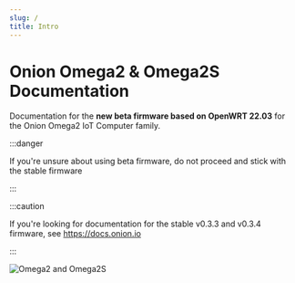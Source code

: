 ```yaml
---
slug: /
title: Intro
---
```


# Onion Omega2 & Omega2S Documentation

Documentation for the **new beta firmware based on OpenWRT 22.03** for the Onion Omega2 IoT Computer family.

:::danger

If you're unsure about using beta firmware, do not proceed and stick with the stable firmware

:::

:::caution

If you're looking for documentation for the stable v0.3.3 and v0.3.4 firmware, see https://docs.onion.io

:::

![Omega2 and Omega2S](/img/Omega2-Family.jpg)